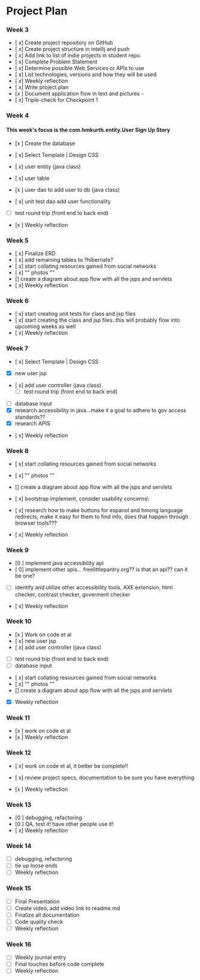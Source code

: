 # Project Plan

### Week 3
- [ x] Create project repository on GitHub
- [ x] Create project structure in intellij and push
- [ x] Add link to list of indie projects in student repo.
- [ x] Complete Problem Statement
- [ x] Determine possible Web Services or APIs to use
- [ x] List technologies, versions and how they will be used
- [ x] Weekly reflection
- [ x] Write project plan
- [x ] Document application flow in text and pictures - 
- [ x] Triple-check for Checkpoint 1

### Week 4
#### This week's focus is the com.hmkurth.entity.User Sign Up Story
- [x ] Create the database
- [ x] Select Template | Design CSS

- [ x] user entity (java class)
- [ x] user table
- [x ] user dao to add user to db (java class)
- [ x] unit test dao add user functionality
- [ ] test round trip (front end to back end)
- [x ] Weekly reflection



### Week 5
- [ x] Finalize ERD
- [ x] add remaining tables to ?hibernate?
- [ x] start collating resources gained from social networks
- [ x] "" photos ""
- [] create a diagram about app flow with all the jsps and servlets 
- [ x] Weekly reflection


### Week 6
- [ x] start creating unit tests for class and jsp files
- [ x] start creating the class and jsp files..this will probably flow into upcoming weeks as well
- [ x] Weekly reflection

### Week 7
- [ x] Select Template | Design CSS
- [x] new user jsp
- [ x] add user controller (java class)
    - [ ] test round trip (front end to back end)
- [ ] database input
- [x] research accessibility in java...make it a goal to adhere to gov access standards??
- [x] research APIS
- [ x] Weekly reflection

### Week 8
- [ x] start collating resources gained from social networks
- [ x] "" photos ""
- [] create a diagram about app flow with all the jsps and servlets
- [ x] bootstrap implement, consider usability concerns\
- [ x] research how to make buttons for espanol and hmong language redirects,
    make it easy for them to find info, does that happen through browser tools???

- [ x] Weekly reflection
### Week 9
- [0 ] implement java accessibility api
- [ 0] implement other apis... freelittlepantry.org?? is that an api?? can it be one?

- [ ] identify and utilize other accessibility tools, AXE extension,  html checker, contrast checker, goverment checker
- [ x] Weekly reflection

### Week 10
- [x ] Work on code et al
- [ x] new user jsp
- [ x] add user controller (java class)
- [ ] test round trip (front end to back end)
- [ ] database input
- [ x] start collating resources gained from social networks
- [ x] "" photos ""
- [] create a diagram about app flow with all the jsps and servlets
- [x] Weekly reflection

### Week 11
- [x ] work on code et al
- [x ] Weekly reflection

### Week 12
- [ x] work on code et al, it better be complete!!
  
- [ x] review project specs, documentation to be sure you have everything
- [x ] Weekly reflection

### Week 13

- [0 ] debugging, refactoring
- [0 ] QA, test it!  have other people use it!
- [ x] Weekly reflection

### Week 14
- [ ] debugging, refactoring
- [ ] tie up loose ends
- [ ] Weekly reflection

### Week 15
- [ ] Final Presentation
- [ ] Create video, add video link to readme.md
- [ ] Finalize all documentation
- [ ] Code quality check
- [ ] Weekly reflection

### Week 16
- [ ] Weekly journal entry
- [ ] Final touches before code complete 
- [ ] Weekly reflection
